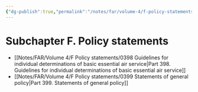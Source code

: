 ```yaml
---
{"dg-publish":true,"permalink":"/notes/far/volume-4/f-policy-statements/0000-index/","title":"0000 Index"}
---
```



# Subchapter F. Policy statements

- [[Notes/FAR/Volume 4/F Policy statements/0398 Guidelines for individual determinations of basic essential air service\|Part 398. Guidelines for individual determinations of basic essential air service]]
- [[Notes/FAR/Volume 4/F Policy statements/0399 Statements of general policy\|Part 399. Statements of general policy]]